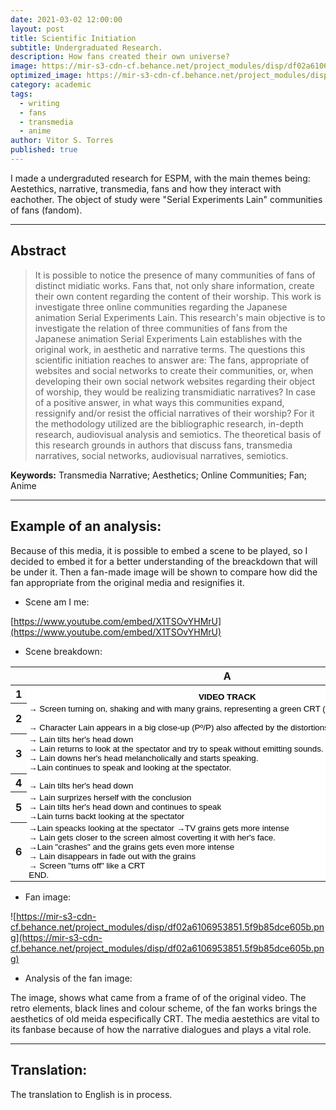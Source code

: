 ```yaml
---
date: 2021-03-02 12:00:00
layout: post
title: Scientific Initiation
subtitle: Undergraduated Research.
description: How fans created their own universe?
image: https://mir-s3-cdn-cf.behance.net/project_modules/disp/df02a6106953851.5f9b85dce605b.png 600w, https://mir-s3-cdn-cf.behance.net/project_modules/max_1200/df02a6106953851.5f9b85dce605b.png 1196w
optimized_image: https://mir-s3-cdn-cf.behance.net/project_modules/disp/df02a6106953851.5f9b85dce605b.png 600w, https://mir-s3-cdn-cf.behance.net/project_modules/max_1200/df02a6106953851.5f9b85dce605b.png 1196w
category: academic
tags:
  - writing
  - fans
  - transmedia
  - anime
author: Vitor S. Torres
published: true
---
```



I made a undergraduted research for ESPM, with the main themes being: Aestethics, narrative, transmedia, fans and how they interact with eachother. The object of study were "Serial Experiments Lain" communities of fans (fandom).

---

## Abstract

> It is possible to notice the presence of many communities of fans of distinct midiatic works. Fans that, not only share information, create their own content regarding the content of their worship. This work is investigate three online communities regarding the Japanese animation Serial Experiments Lain. This research's main objective is to investigate the relation of three communities of fans from the Japanese animation Serial Experiments Lain establishes with the original work, in aesthetic and narrative terms. The questions this scientific initiation reaches to answer are: The fans, appropriate of websites and social networks to create their communities, or, when developing their own social network websites regarding their object of worship, they would be realizing transmidiatic narratives? In case of a positive answer, in what ways this communities expand, ressignify and/or resist the official narratives of their worship? For it the methodology utilized are the bibliographic research, in-depth research, audiovisual analysis and semiotics. The theoretical basis of this research grounds in authors that discuss fans, transmedia narratives, social networks, audiovisual narratives, semiotics.

**Keywords:** Transmedia Narrative; Aesthetics; Online Communities; Fan; Anime

---

## Example of an analysis:

Because of this media, it is possible to embed a scene to be played, so I decided to embed it for a better understanding of the breackdown that will be under it. Then a fan-made image will be shown to compare how did the fan appropriate from the original media and resignifies it.

- Scene am I me:

[https://www.youtube.com/embed/X1TSOvYHMrU](https://www.youtube.com/embed/X1TSOvYHMrU)

- Scene breakdown:

<meta http-equiv="Content-Type" content="text/html; charset=utf-8"><link type="text/css" rel="stylesheet" href="resources/sheet.css" >
<style type="text/css">.ritz .waffle a { color: inherit; }.ritz .waffle .s0{background-color:#ffffff;text-align:center;font-weight:bold;color:#000000;font-family:'Arial';font-size:10pt;vertical-align:bottom;white-space:nowrap;direction:ltr;padding:2px 3px 2px 3px;}.ritz .waffle .s1{background-color:#ffffff;text-align:left;font-weight:bold;color:#000000;font-family:'Arial';font-size:10pt;vertical-align:bottom;white-space:nowrap;direction:ltr;padding:2px 3px 2px 3px;}.ritz .waffle .s2{background-color:#ffffff;text-align:left;color:#000000;font-family:'Arial';font-size:10pt;vertical-align:bottom;white-space:nowrap;direction:ltr;padding:2px 3px 2px 3px;}.ritz .waffle .s3{border-right: none;background-color:#ffffff;text-align:left;color:#000000;font-family:'Arial';font-size:10pt;vertical-align:bottom;white-space:nowrap;direction:ltr;padding:2px 3px 2px 3px;}</style><div class="ritz grid-container" dir="ltr"><table class="waffle" cellspacing="0" cellpadding="0"><thead><tr><th class="row-header freezebar-origin-ltr"></th><th id="0C0" style="width:638px;" class="column-headers-background">A</th><th id="0C1" style="width:1084px;" class="column-headers-background">B</th></tr></thead><tbody><tr style="height: 20px"><th id="0R0" style="height: 20px;" class="row-headers-background"><div class="row-header-wrapper" style="line-height: 20px">1</div></th><td class="s0" dir="ltr">VIDEO TRACK</td><td class="s1" dir="ltr">AUDIO TRACK</td></tr><tr style="height: 20px"><th id="0R1" style="height: 20px;" class="row-headers-background"><div class="row-header-wrapper" style="line-height: 20px">2</div></th><td class="s2 softmerge" dir="ltr"><div class="softmerge-inner" style="width:635px;left:-1px">→ Screen turning on, shaking and with many grains, representing a green CRT (Tube TV).
<br>
<br> → Character Lain appears in a big close-up (Pº/P) also affected by the distortions, looking at the spectator. </div></td><td class="s2" dir="ltr">→ Starts with the sound of a CRT turning on
<br>→ Screeching noises starts playing without ending untill the end of the scene. </td></tr><tr style="height: 20px"><th id="0R2" style="height: 20px;" class="row-headers-background"><div class="row-header-wrapper" style="line-height: 20px">3</div></th><td class="s2 softmerge" dir="ltr"><div class="softmerge-inner" style="width:635px;left:-1px">→ Lain tilts her&#39;s head down 
<br>→ Lain returns to look at the spectator and try to speak without emitting sounds. 
<br>→ Lain downs her&#39;s head melancholically and starts speaking. 
<br>→Lain continues to speak and looking at the spectator.</div></td><td class="s3 softmerge" dir="ltr"><div class="softmerge-inner" style="width:1182px;left:-1px">LAIN: Okay, let&#39;s see. I guess that I am confused again. Am I here or am I there?<br>I don&#39;t know, over there I&#39;m everywhere. I know that.<br>But here is connected to over there, Is that right?</div></td></tr><tr style="height: 20px"><th id="0R3" style="height: 20px;" class="row-headers-background"><div class="row-header-wrapper" style="line-height: 20px">4</div></th><td class="s2" dir="ltr">→ Lain tilts her&#39;s head down </td><td class="s2" dir="ltr">LAIN: But then where is the real me after its all said and done?</td></tr><tr style="height: 20px"><th id="0R4" style="height: 20px;" class="row-headers-background"><div class="row-header-wrapper" style="line-height: 20px">5</div></th><td class="s2 softmerge" dir="ltr"><div class="softmerge-inner" style="width:635px;left:-1px">→ Lain surprizes herself with the conclusion
<br>→ Lain tilts her&#39;s head down and continues to speak
<br>→Lain turns backt looking at the spectator</div></td><td class="s2" dir="ltr">LAIN: Ah! There is no real me. I guess that&#39;s it. 
<br>I only exist inside those people aware of my existence.
<br>But what about this me that I can hear talking right here and now?</td></tr><tr style="height: 20px"><th id="0R5" style="height: 20px;" class="row-headers-background"><div class="row-header-wrapper" style="line-height: 20px">6</div></th><td class="s2 softmerge" dir="ltr"><div class="softmerge-inner" style="width:635px;left:-1px">→Lain speacks looking at the spectator →TV grains gets more intense
<br>→ Lain gets closer to the screen almost coverting it with her&#39;s face.
<br>→Lain &quot;crashes&quot; and the grains gets even more intense
<br>→ Lain disappears in fade out with the grains
<br>→ Screen &quot;turns off&quot; like a CRT
<br>END.</div></td><td class="s2" dir="ltr">LAIN: Its me, isn&#39;t it?
<br>→ TV screeches gets louder
<br>LAIN: This me that is talking, who is it? Who is me?
<br>→ Sound of CRT turning off
<br>END</td></tr></tbody></table></div>

- Fan image:

![https://mir-s3-cdn-cf.behance.net/project_modules/disp/df02a6106953851.5f9b85dce605b.png](https://mir-s3-cdn-cf.behance.net/project_modules/disp/df02a6106953851.5f9b85dce605b.png)

- Analysis of the fan image:

The image, shows what came from a frame of of the original video. The retro elements, black lines and colour scheme, of the fan works brings the aesthetics of old meida especifically CRT. The media aestethics are vital to its fanbase because of how the narrative dialogues and plays a vital role.

---

## Translation:

The translation to English is in process.
